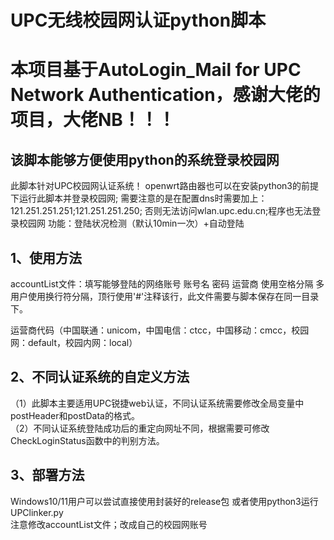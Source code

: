 # UPC无线校园网认证python脚本
# 本项目基于AutoLogin_Mail for UPC Network Authentication，感谢大佬的项目，大佬NB！！！
## 该脚本能够方便使用python的系统登录校园网
此脚本针对UPC校园网认证系统！
openwrt路由器也可以在安装python3的前提下运行此脚本并登录校园网;
需要注意的是在配置dns时需要加上：121.251.251.251;121.251.251.250;
否则无法访问wlan.upc.edu.cn;程序也无法登录校园网
功能：登陆状况检测（默认10min一次）+自动登陆
## 1、使用方法   
accountList文件：填写能够登陆的网络账号 账号名 密码 运营商 使用空格分隔 多用户使用换行符分隔，顶行使用'#'注释该行，此文件需要与脚本保存在同一目录下。

运营商代码（中国联通：unicom，中国电信：ctcc，中国移动：cmcc，校园网：default，校园内网：local）  
        
## 2、不同认证系统的自定义方法
（1）此脚本主要适用UPC锐捷web认证，不同认证系统需要修改全局变量中postHeader和postData的格式。  
（2）不同认证系统登陆成功后的重定向网址不同，根据需要可修改CheckLoginStatus函数中的判别方法。   
## 3、部署方法
 Windows10/11用户可以尝试直接使用封装好的release包
或者使用python3运行UPClinker.py  
注意修改accountList文件；改成自己的校园网账号

